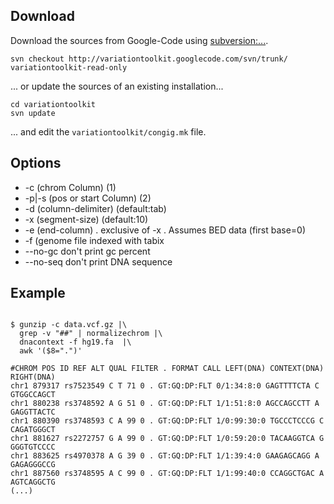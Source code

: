 


## Download ##
Download the sources from Google-Code using [subversion:...](http://subversion.apache.org/).
```
svn checkout http://variationtoolkit.googlecode.com/svn/trunk/ variationtoolkit-read-only
```
... or update the sources of an existing installation...
```
cd variationtoolkit
svn update
```
... and edit the `variationtoolkit/congig.mk` file.

## Options ##

  * -c (chrom Column) (1)
  * -p|-s (pos or start Column) (2)
  * -d (column-delimiter) (default:tab)
  * -x (segment-size) (default:10)
  * -e (end-column) . exclusive of -x . Assumes BED data (first base=0)
  * -f (genome file indexed with tabix
  * --no-gc don't print gc percent
  * --no-seq don't print DNA sequence


## Example ##




```

$ gunzip -c data.vcf.gz |\
  grep -v "##" | normalizechrom |\
  dnacontext -f hg19.fa  |\
  awk '($8=".")'

#CHROM POS ID REF ALT QUAL FILTER . FORMAT CALL LEFT(DNA) CONTEXT(DNA) RIGHT(DNA)
chr1 879317 rs7523549 C T 71 0 . GT:GQ:DP:FLT 0/1:34:8:0 GAGTTTTCTA C GTGGCCAGCT
chr1 880238 rs3748592 A G 51 0 . GT:GQ:DP:FLT 1/1:51:8:0 AGCCAGCCTT A GAGGTTACTC
chr1 880390 rs3748593 C A 99 0 . GT:GQ:DP:FLT 1/0:99:30:0 TGCCCTCCCG C CAGATGGGCT
chr1 881627 rs2272757 G A 99 0 . GT:GQ:DP:FLT 1/0:59:20:0 TACAAGGTCA G GGGTGTCCCC
chr1 883625 rs4970378 A G 39 0 . GT:GQ:DP:FLT 1/1:39:4:0 GAAGAGCAGG A GAGAGGGCCG
chr1 887560 rs3748595 A C 99 0 . GT:GQ:DP:FLT 1/1:99:40:0 CCAGGCTGAC A AGTCAGGCTG
(...)

```





